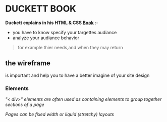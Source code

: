 # DUCKETT BOOK

**Duckett explains in his HTML & CSS [Book](https://wtf.tw/ref/duckett.pdf)** :-

- you have to know specify your targettes audiance
- analyze your audiance behavior  

>for example thier needs,and when they may return 

## the wireframe
is important and help you to have a better imagine of your site design

### Elements

*"< div>" elements are often used as containing elements
to group together sections of a page*

*Pages can be fixed width or liquid (stretchy) layouts*


